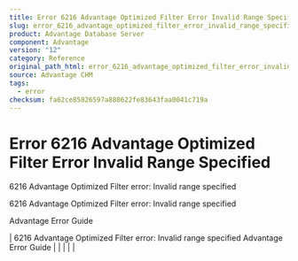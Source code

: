 ```yaml
---
title: Error 6216 Advantage Optimized Filter Error Invalid Range Specified
slug: error_6216_advantage_optimized_filter_error_invalid_range_specified
product: Advantage Database Server
component: Advantage
version: "12"
category: Reference
original_path_html: error_6216_advantage_optimized_filter_error_invalid_range_specified.htm
source: Advantage CHM
tags:
  - error
checksum: fa62ce85826597a888622fe83643faa0041c719a
---
```


# Error 6216 Advantage Optimized Filter Error Invalid Range Specified

6216 Advantage Optimized Filter error: Invalid range specified

6216 Advantage Optimized Filter error: Invalid range specified

Advantage Error Guide

| 6216 Advantage Optimized Filter error: Invalid range specified  Advantage Error Guide |  |  |  |  |
